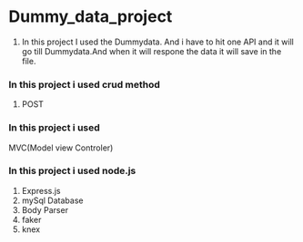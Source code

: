 # Dummy_data_project

1. In this project I used the Dummydata. And i have to hit one API and it will go till Dummydata.And when it will respone the data it will save in the file. 

### In this project i used crud method

 1. POST

### In this project i used 

 MVC(Model view Controler)

### In this project i used node.js

1. Express.js
2. mySql Database
3. Body Parser
4. faker
5. knex
